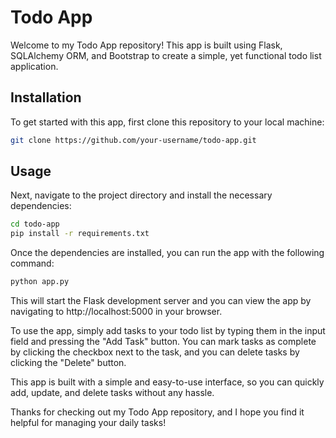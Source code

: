 # Todo App

Welcome to my Todo App repository! This app is built using Flask, SQLAlchemy ORM, and Bootstrap to create a simple, yet functional todo list application.

## Installation

To get started with this app, first clone this repository to your local machine:



```bash
git clone https://github.com/your-username/todo-app.git

```

## Usage
Next, navigate to the project directory and install the necessary dependencies:


```bash
cd todo-app
pip install -r requirements.txt

```
Once the dependencies are installed, you can run the app with the following command:

```bash
python app.py

```
This will start the Flask development server and you can view the app by navigating to http://localhost:5000 in your browser.

To use the app, simply add tasks to your todo list by typing them in the input field and pressing the "Add Task" button. You can mark tasks as complete by clicking the checkbox next to the task, and you can delete tasks by clicking the "Delete" button.

This app is built with a simple and easy-to-use interface, so you can quickly add, update, and delete tasks without any hassle.

Thanks for checking out my Todo App repository, and I hope you find it helpful for managing your daily tasks!
